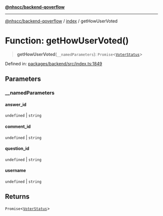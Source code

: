 [**@nhscc/backend-qoverflow**](../../README.md)

***

[@nhscc/backend-qoverflow](../../README.md) / [index](../README.md) / getHowUserVoted

# Function: getHowUserVoted()

> **getHowUserVoted**(`__namedParameters`): `Promise`\<[`VoterStatus`](../../db/type-aliases/VoterStatus.md)\>

Defined in: [packages/backend/src/index.ts:1849](https://github.com/nhscc/qoverflow.api.hscc.bdpa.org/blob/b629239838bf73900bba2996b8dcfbc432755e21/packages/backend/src/index.ts#L1849)

## Parameters

### \_\_namedParameters

#### answer_id

`undefined` \| `string`

#### comment_id

`undefined` \| `string`

#### question_id

`undefined` \| `string`

#### username

`undefined` \| `string`

## Returns

`Promise`\<[`VoterStatus`](../../db/type-aliases/VoterStatus.md)\>
